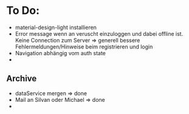 # To Do:
- material-design-light installieren
- Error message wenn an veruscht einzuloggen und dabei offline ist. Keine Connection zum Server
	=> generell bessere Fehlermeldungen/Hinweise beim registrieren und login
- Navigation abhängig vom auth state
- 


## Archive
- dataService mergen => done
- Mail an Silvan oder Michael => done
- 